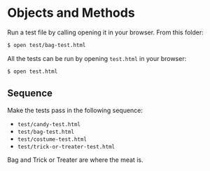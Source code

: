 # Objects and Methods

Run a test file by calling opening it in your browser. From this folder:

```bash
$ open test/bag-test.html
```

All the tests can be run by opening `test.html` in your browser:

```bash
$ open test.html
```

## Sequence

Make the tests pass in the following sequence:

* `test/candy-test.html`
* `test/bag-test.html`
* `test/costume-test.html`
* `test/trick-or-treater-test.html`

Bag and Trick or Treater are where the meat is.
